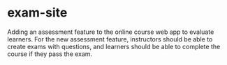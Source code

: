 # exam-site
Adding an assessment feature to the online course web app to evaluate learners. For the new assessment feature, instructors should be able to create exams with questions, and learners should be able to complete the course if they pass the exam. 

